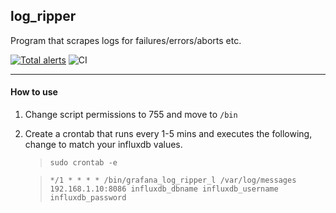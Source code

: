 ## log_ripper
Program that scrapes logs for failures/errors/aborts etc.

[![Total alerts](https://img.shields.io/lgtm/alerts/g/wdoogz/log_ripper.svg?logo=lgtm&logoWidth=18)](https://lgtm.com/projects/g/wdoogz/log_ripper/alerts/) ![CI](https://github.com/wdoogz/log_ripper/workflows/CI/badge.svg)


---

#### How to use

1) Change script permissions to 755 and move to `/bin`
2) Create a crontab that runs every 1-5 mins and executes the following, change to match your influxdb values.
    >  `sudo crontab -e`

    >  `*/1 * * * * /bin/grafana_log_ripper_l /var/log/messages 192.168.1.10:8086 influxdb_dbname influxdb_username influxdb_password`
